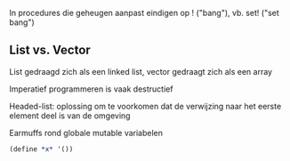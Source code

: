 In procedures die geheugen aanpast eindigen op ! ("bang"), vb. set! ("set bang")

## List vs. Vector
List gedraagd zich als een linked list, vector gedraagt zich als een array

Imperatief programmeren is vaak destructief

Headed-list: oplossing om te voorkomen dat de verwijzing naar het eerste element deel is van de omgeving

Earmuffs rond globale mutable variabelen
```scheme
(define *x* '())

```